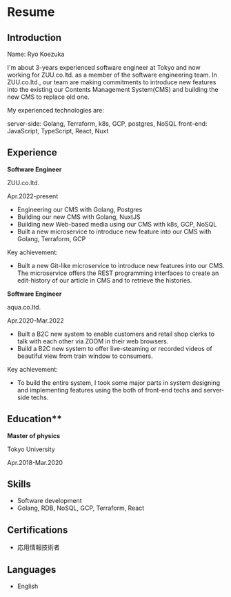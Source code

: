 # Resume

## Introduction

Name: Ryo Koezuka

I'm about 3-years experienced software engineer at Tokyo and now working for ZUU.co.ltd. as a member of the software engineering team. In ZUU.co.ltd., our team are making commitments to introduce new features into the existing our Contents Management System(CMS) and building the new CMS to replace old one.

My experienced technologies are:

server-side: Golang, Terraform, k8s, GCP, postgres, NoSQL
front-end: JavaScript, TypeScript, React, Nuxt

## Experience

**Software Engineer**

ZUU.co.ltd.

Apr.2022-present

- Engineering our CMS with Golang, Postgres
- Building our new CMS with Golang, NuxtJS
- Building new Web-based media using our CMS with k8s, GCP, NoSQL
- Built a new microservice to introduce new feature into our CMS with Golang, Terraform, GCP 

Key achievement:

- Built a new Git-like microservice to introduce new features into our CMS. The microservice offers the REST programming interfaces to create an edit-history of our article in CMS and to retrieve the histories.

**Software Engineer**

aqua.co.ltd.

Apr.2020-Mar.2022

- Built a B2C new system to enable customers and retail shop clerks to talk with each other via ZOOM in their web browsers.
- Build a B2C new system to offer live-steaming or recorded videos of beautiful view from train window to consumers.

Key achievement:

- To build the entire system, I took some major parts in system designing and implementing features using the both of front-end techs and server-side techs.

## Education**

**Master of physics**

Tokyo University

Apr.2018-Mar.2020

## Skills

- Software development 
- Golang, RDB, NoSQL, GCP, Terraform, React

## Certifications

- 応用情報技術者

## Languages

- English